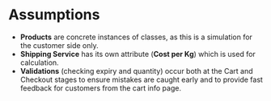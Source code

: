 # Assumptions

- **Products** are concrete instances of classes, as this is a simulation for the customer side only.
- **Shipping Service** has its own attribute (**Cost per Kg**) which is used for calculation.
- **Validations** (checking expiry and quantity) occur both at the Cart and Checkout stages to ensure mistakes are caught early and to provide fast feedback for customers from the cart info page.